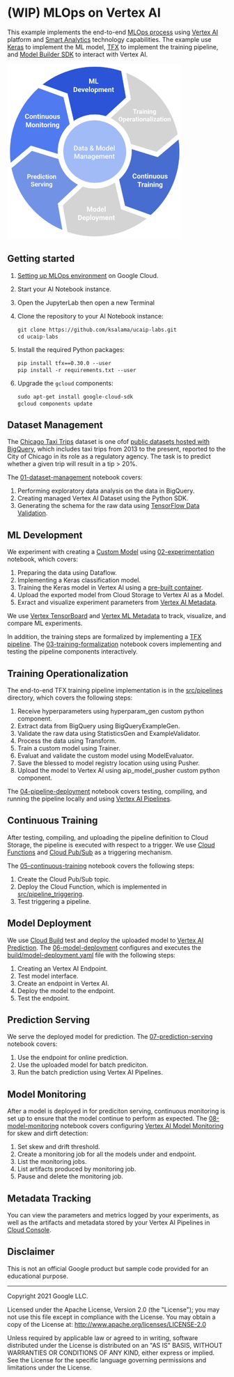 # (WIP) MLOps on Vertex AI

This example implements the end-to-end [MLOps process](https://services.google.com/fh/files/misc/practitioners_guide_to_mlops_whitepaper.pdf) using [Vertex AI](https://cloud.google.com/vertex-ai) platform and [Smart Analytics](https://cloud.google.com/solutions/smart-analytics) technology capabilities. The example use [Keras](https://keras.io/) to implement the ML model, [TFX](https://www.tensorflow.org/tfx) to implement the training pipeline, and [Model Builder SDK](https://github.com/googleapis/python-aiplatform/tree/569d4cd03e888fde0171f7b0060695a14f99b072/google/cloud/aiplatform) to interact with Vertex AI.


<img src="mlops.png" alt="MLOps lifecycle" width="400"/>


## Getting started

1. [Setting up MLOps environment](provision) on Google Cloud.
2. Start your AI Notebook instance.
3. Open the JupyterLab then open a new Terminal
4. Clone the repository to your AI Notebook instance:
    ```
    git clone https://github.com/ksalama/ucaip-labs.git
    cd ucaip-labs
    ```
5. Install the required Python packages:
    ```
    pip install tfx==0.30.0 --user
    pip install -r requirements.txt --user
    ```

6. Upgrade the `gcloud` components:
    ```
   sudo apt-get install google-cloud-sdk
   gcloud components update
   ```

## Dataset Management

The [Chicago Taxi Trips](https://pantheon.corp.google.com/marketplace/details/city-of-chicago-public-data/chicago-taxi-trips) dataset is one ofof [public datasets hosted with BigQuery](https://cloud.google.com/bigquery/public-data/), which includes taxi trips from 2013 to the present, reported to the City of Chicago in its role as a regulatory agency. The task is to predict whether a given trip will result in a tip > 20%.

The [01-dataset-management](01-dataset-management.ipynb) notebook covers:
1. Performing exploratory data analysis on the data in BigQuery.
2. Creating managed Vertex AI Dataset using the Python SDK.
3. Generating the schema for the raw data using [TensorFlow Data Validation](https://www.tensorflow.org/tfx/guide/tfdv).


## ML Development

We experiment with creating a [Custom Model](https://cloud.google.com/ai-platform-unified/docs/training/create-model-custom-training) using [02-experimentation](02-experimentation.ipynb) notebook, which covers:
1. Preparing the data using Dataflow.
2. Implementing a Keras classification model.
3. Training the Keras model in Vertex AI using a [pre-built container](https://cloud.google.com/ai-platform-unified/docs/training/pre-built-containers).
4. Upload the exported model from Cloud Storage to Vertex AI as a Model.
5. Exract and visualize experiment parameters from [Vertex AI Metadata](https://cloud.google.com/vertex-ai/docs/ml-metadata/introduction).

We use [Vertex TensorBoard](https://cloud.google.com/vertex-ai/docs/experiments/tensorboard-overview) 
and [Vertex ML Metadata](https://cloud.google.com/vertex-ai/docs/ml-metadata/introduction) to  track, visualize, and compare ML experiments.

In addition, the training steps are formalized by implementing a [TFX pipeline](https://www.tensorflow.org/tfx).
The [03-training-formalization](02-tfx-interactive.ipynb) notebook covers implementing and testing the pipeline components interactively.

## Training Operationalization

The end-to-end TFX training pipeline implementation is in the [src/pipelines](src/tfx_pipelines) directory, which covers the following steps:
1. Receive hyperparameters using hyperparam_gen custom python component.
2. Extract data from BigQuery using BigQueryExampleGen.
3. Validate the raw data using StatisticsGen and ExampleValidator.
4. Process the data using Transform.
5. Train a custom model using Trainer.
6. Evaluat and validate the custom model using ModelEvaluator.
7. Save the blessed to model registry location using using Pusher.
8. Upload the model to Vertex AI using aip_model_pusher custom python component.

The [04-pipeline-deployment](04-pipeline-deployment.ipynb) notebook covers testing, compiling, and running the pipeline locally and using [Vertex AI Pipelines](https://cloud.google.com/vertex-ai/docs/pipelines/introduction?hl=nn).

## Continuous Training

After testing, compiling, and uploading the pipeline definition to Cloud Storage, the pipeline is executed with respect to a trigger. 
We use [Cloud Functions](https://cloud.google.com/functions) and [Cloud Pub/Sub](https://cloud.google.com/pubsub) as a triggering mechanism. 

The [05-continuous-training](05-continuous-training.ipynb) notebook covers the following steps:
1. Create the Cloud Pub/Sub topic.
2. Deploy the Cloud Function, which is implemented in [src/pipeline_triggering](src/pipeline_triggering).
3. Test triggering a pipeline.


## Model Deployment

We use [Cloud Build](https://cloud.google.com/build) test and deploy the uploaded model to [Vertex AI Prediction](https://cloud.google.com/vertex-ai/docs/predictions/getting-predictions?hl=nn).
The [06-model-deployment](06-model-deployment.ipynb) configures and executes the [build/model-deployment.yaml](build/model-deployment.yaml)
file with the following steps:
1. Creating an Vertex AI Endpoint.
2. Test model interface.
3. Create an endpoint in Vertex AI.
4. Deploy the model to the endpoint.
5. Test the endpoint.

## Prediction Serving

We serve the deployed model for prediction. 
The [07-prediction-serving](07-prediction-serving.ipynb) notebook covers:

1. Use the endpoint for online prediction.
2. Use the uploaded model for batch prediciton.
3. Run the batch prediction using Vertex AI Pipelines.

## Model Monitoring

After a model is deployed in for prediciton serving, continuous monitoring is set up to ensure that the model continue to perform as expected.
The [08-model-monitoring](08-model-monitoring.ipynb) notebook covers configuring [Vertex AI Model Monitoring](https://cloud.google.com/vertex-ai/docs/model-monitoring/overview?hl=nn) for skew and dirft detection:
1. Set skew and drift threshold.
2. Create a monitoring job for all the models under and endpoint.
3. List the monitoring jobs.
4. List artifacts produced by monitoring job.
5. Pause and delete the monitoring job.


## Metadata Tracking

You can view the parameters and metrics logged by your experiments, as well as the artifacts and metadata stored by 
your Vertex AI Pipelines in [Cloud Console](https://console.cloud.google.com/vertex-ai/metadata).

## Disclaimer

This is not an official Google product but sample code provided for an educational purpose.

---

Copyright 2021 Google LLC.

Licensed under the Apache License, Version 2.0 (the "License");
you may not use this file except in compliance with the License.
You may obtain a copy of the License at: http://www.apache.org/licenses/LICENSE-2.0

Unless required by applicable law or agreed to in writing, software
distributed under the License is distributed on an "AS IS" BASIS,
WITHOUT WARRANTIES OR CONDITIONS OF ANY KIND, either express or implied.
See the License for the specific language governing permissions and
limitations under the License.






